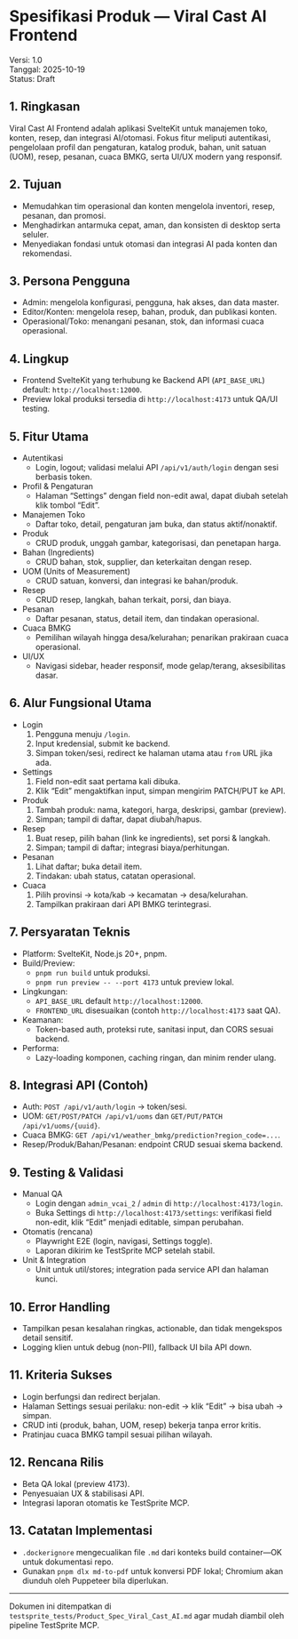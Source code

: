 # Spesifikasi Produk — Viral Cast AI Frontend

Versi: 1.0  
Tanggal: 2025-10-19  
Status: Draft

## 1. Ringkasan
Viral Cast AI Frontend adalah aplikasi SvelteKit untuk manajemen toko, konten, resep, dan integrasi AI/otomasi. Fokus fitur meliputi autentikasi, pengelolaan profil dan pengaturan, katalog produk, bahan, unit satuan (UOM), resep, pesanan, cuaca BMKG, serta UI/UX modern yang responsif.

## 2. Tujuan
- Memudahkan tim operasional dan konten mengelola inventori, resep, pesanan, dan promosi.
- Menghadirkan antarmuka cepat, aman, dan konsisten di desktop serta seluler.
- Menyediakan fondasi untuk otomasi dan integrasi AI pada konten dan rekomendasi.

## 3. Persona Pengguna
- Admin: mengelola konfigurasi, pengguna, hak akses, dan data master.
- Editor/Konten: mengelola resep, bahan, produk, dan publikasi konten.
- Operasional/Toko: menangani pesanan, stok, dan informasi cuaca operasional.

## 4. Lingkup
- Frontend SvelteKit yang terhubung ke Backend API (`API_BASE_URL`) default: `http://localhost:12000`.
- Preview lokal produksi tersedia di `http://localhost:4173` untuk QA/UI testing.

## 5. Fitur Utama
- Autentikasi
  - Login, logout; validasi melalui API `/api/v1/auth/login` dengan sesi berbasis token.
- Profil & Pengaturan
  - Halaman “Settings” dengan field non-edit awal, dapat diubah setelah klik tombol “Edit”.
- Manajemen Toko
  - Daftar toko, detail, pengaturan jam buka, dan status aktif/nonaktif.
- Produk
  - CRUD produk, unggah gambar, kategorisasi, dan penetapan harga.
- Bahan (Ingredients)
  - CRUD bahan, stok, supplier, dan keterkaitan dengan resep.
- UOM (Units of Measurement)
  - CRUD satuan, konversi, dan integrasi ke bahan/produk.
- Resep
  - CRUD resep, langkah, bahan terkait, porsi, dan biaya.
- Pesanan
  - Daftar pesanan, status, detail item, dan tindakan operasional.
- Cuaca BMKG
  - Pemilihan wilayah hingga desa/kelurahan; penarikan prakiraan cuaca operasional.
- UI/UX
  - Navigasi sidebar, header responsif, mode gelap/terang, aksesibilitas dasar.

## 6. Alur Fungsional Utama
- Login
  1. Pengguna menuju `/login`.
  2. Input kredensial, submit ke backend.
  3. Simpan token/sesi, redirect ke halaman utama atau `from` URL jika ada.
- Settings
  1. Field non-edit saat pertama kali dibuka.
  2. Klik “Edit” mengaktifkan input, simpan mengirim PATCH/PUT ke API.
- Produk
  1. Tambah produk: nama, kategori, harga, deskripsi, gambar (preview).
  2. Simpan; tampil di daftar, dapat diubah/hapus.
- Resep
  1. Buat resep, pilih bahan (link ke ingredients), set porsi & langkah.
  2. Simpan; tampil di daftar; integrasi biaya/perhitungan.
- Pesanan
  1. Lihat daftar; buka detail item.
  2. Tindakan: ubah status, catatan operasional.
- Cuaca
  1. Pilih provinsi → kota/kab → kecamatan → desa/kelurahan.
  2. Tampilkan prakiraan dari API BMKG terintegrasi.

## 7. Persyaratan Teknis
- Platform: SvelteKit, Node.js 20+, pnpm.
- Build/Preview:
  - `pnpm run build` untuk produksi.
  - `pnpm run preview -- --port 4173` untuk preview lokal.
- Lingkungan:
  - `API_BASE_URL` default `http://localhost:12000`.
  - `FRONTEND_URL` disesuaikan (contoh `http://localhost:4173` saat QA).
- Keamanan:
  - Token-based auth, proteksi rute, sanitasi input, dan CORS sesuai backend.
- Performa:
  - Lazy-loading komponen, caching ringan, dan minim render ulang.

## 8. Integrasi API (Contoh)
- Auth: `POST /api/v1/auth/login` → token/sesi.
- UOM: `GET/POST/PATCH /api/v1/uoms` dan `GET/PUT/PATCH /api/v1/uoms/{uuid}`.
- Cuaca BMKG: `GET /api/v1/weather_bmkg/prediction?region_code=...`.
- Resep/Produk/Bahan/Pesanan: endpoint CRUD sesuai skema backend.

## 9. Testing & Validasi
- Manual QA
  - Login dengan `admin_vcai_2` / `admin` di `http://localhost:4173/login`.
  - Buka Settings di `http://localhost:4173/settings`: verifikasi field non-edit, klik “Edit” menjadi editable, simpan perubahan.
- Otomatis (rencana)
  - Playwright E2E (login, navigasi, Settings toggle).
  - Laporan dikirim ke TestSprite MCP setelah stabil.
- Unit & Integration
  - Unit untuk util/stores; integration pada service API dan halaman kunci.

## 10. Error Handling
- Tampilkan pesan kesalahan ringkas, actionable, dan tidak mengekspos detail sensitif.
- Logging klien untuk debug (non-PII), fallback UI bila API down.

## 11. Kriteria Sukses
- Login berfungsi dan redirect berjalan.
- Halaman Settings sesuai perilaku: non-edit → klik “Edit” → bisa ubah → simpan.
- CRUD inti (produk, bahan, UOM, resep) bekerja tanpa error kritis.
- Pratinjau cuaca BMKG tampil sesuai pilihan wilayah.

## 12. Rencana Rilis
- Beta QA lokal (preview 4173).
- Penyesuaian UX & stabilisasi API.
- Integrasi laporan otomatis ke TestSprite MCP.

## 13. Catatan Implementasi
- `.dockerignore` mengecualikan file `.md` dari konteks build container—OK untuk dokumentasi repo.
- Gunakan `pnpm dlx md-to-pdf` untuk konversi PDF lokal; Chromium akan diunduh oleh Puppeteer bila diperlukan.

---
Dokumen ini ditempatkan di `testsprite_tests/Product_Spec_Viral_Cast_AI.md` agar mudah diambil oleh pipeline TestSprite MCP.